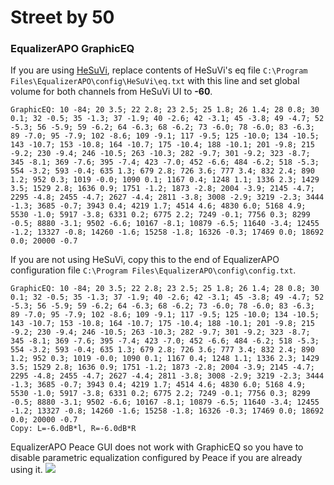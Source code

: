 # Street by 50
### EqualizerAPO GraphicEQ
If you are using [HeSuVi](https://sourceforge.net/projects/hesuvi/), replace contents of HeSuVi's eq file `C:\Program Files\EqualizerAPO\config\HeSuVi\eq.txt` with this line and set global volume for both channels from HeSuVi UI to **-60**.
```
GraphicEQ: 10 -84; 20 3.5; 22 2.8; 23 2.5; 25 1.8; 26 1.4; 28 0.8; 30 0.1; 32 -0.5; 35 -1.3; 37 -1.9; 40 -2.6; 42 -3.1; 45 -3.8; 49 -4.7; 52 -5.3; 56 -5.9; 59 -6.2; 64 -6.3; 68 -6.2; 73 -6.0; 78 -6.0; 83 -6.3; 89 -7.0; 95 -7.9; 102 -8.6; 109 -9.1; 117 -9.5; 125 -10.0; 134 -10.5; 143 -10.7; 153 -10.8; 164 -10.7; 175 -10.4; 188 -10.1; 201 -9.8; 215 -9.2; 230 -9.4; 246 -10.5; 263 -10.3; 282 -9.7; 301 -9.2; 323 -8.7; 345 -8.1; 369 -7.6; 395 -7.4; 423 -7.0; 452 -6.6; 484 -6.2; 518 -5.3; 554 -3.2; 593 -0.4; 635 1.3; 679 2.8; 726 3.6; 777 3.4; 832 2.4; 890 1.2; 952 0.3; 1019 -0.0; 1090 0.1; 1167 0.4; 1248 1.1; 1336 2.3; 1429 3.5; 1529 2.8; 1636 0.9; 1751 -1.2; 1873 -2.8; 2004 -3.9; 2145 -4.7; 2295 -4.8; 2455 -4.7; 2627 -4.4; 2811 -3.8; 3008 -2.9; 3219 -2.3; 3444 -1.3; 3685 -0.7; 3943 0.4; 4219 1.7; 4514 4.6; 4830 6.0; 5168 4.9; 5530 -1.0; 5917 -3.8; 6331 0.2; 6775 2.2; 7249 -0.1; 7756 0.3; 8299 -0.5; 8880 -3.1; 9502 -6.6; 10167 -8.1; 10879 -6.5; 11640 -3.4; 12455 -1.2; 13327 -0.8; 14260 -1.6; 15258 -1.8; 16326 -0.3; 17469 0.0; 18692 0.0; 20000 -0.7
```
If you are not using HeSuVi, copy this to the end of EqualizerAPO configuration file `C:\Program Files\EqualizerAPO\config\config.txt`.
```
GraphicEQ: 10 -84; 20 3.5; 22 2.8; 23 2.5; 25 1.8; 26 1.4; 28 0.8; 30 0.1; 32 -0.5; 35 -1.3; 37 -1.9; 40 -2.6; 42 -3.1; 45 -3.8; 49 -4.7; 52 -5.3; 56 -5.9; 59 -6.2; 64 -6.3; 68 -6.2; 73 -6.0; 78 -6.0; 83 -6.3; 89 -7.0; 95 -7.9; 102 -8.6; 109 -9.1; 117 -9.5; 125 -10.0; 134 -10.5; 143 -10.7; 153 -10.8; 164 -10.7; 175 -10.4; 188 -10.1; 201 -9.8; 215 -9.2; 230 -9.4; 246 -10.5; 263 -10.3; 282 -9.7; 301 -9.2; 323 -8.7; 345 -8.1; 369 -7.6; 395 -7.4; 423 -7.0; 452 -6.6; 484 -6.2; 518 -5.3; 554 -3.2; 593 -0.4; 635 1.3; 679 2.8; 726 3.6; 777 3.4; 832 2.4; 890 1.2; 952 0.3; 1019 -0.0; 1090 0.1; 1167 0.4; 1248 1.1; 1336 2.3; 1429 3.5; 1529 2.8; 1636 0.9; 1751 -1.2; 1873 -2.8; 2004 -3.9; 2145 -4.7; 2295 -4.8; 2455 -4.7; 2627 -4.4; 2811 -3.8; 3008 -2.9; 3219 -2.3; 3444 -1.3; 3685 -0.7; 3943 0.4; 4219 1.7; 4514 4.6; 4830 6.0; 5168 4.9; 5530 -1.0; 5917 -3.8; 6331 0.2; 6775 2.2; 7249 -0.1; 7756 0.3; 8299 -0.5; 8880 -3.1; 9502 -6.6; 10167 -8.1; 10879 -6.5; 11640 -3.4; 12455 -1.2; 13327 -0.8; 14260 -1.6; 15258 -1.8; 16326 -0.3; 17469 0.0; 18692 0.0; 20000 -0.7
Copy: L=-6.0dB*l, R=-6.0dB*R
```
EqualizerAPO Peace GUI does not work with GraphicEQ so you have to disable parametric equalization configured by Peace if you are already using it.
![](https://raw.githubusercontent.com/jaakkopasanen/AutoEq/master/results/Sonoma%20Model%20One/innerfidelity/onear/Street%20by%2050/Street%20by%2050.png)
